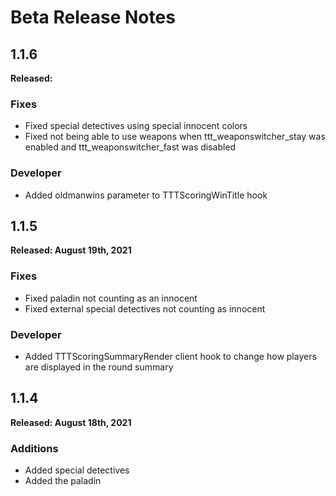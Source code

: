 # Beta Release Notes

## 1.1.6
**Released:**

### Fixes
- Fixed special detectives using special innocent colors
- Fixed not being able to use weapons when ttt_weaponswitcher_stay was enabled and ttt_weaponswitcher_fast was disabled

### Developer
- Added oldmanwins parameter to TTTScoringWinTitle hook

## 1.1.5
**Released: August 19th, 2021**

### Fixes
- Fixed paladin not counting as an innocent
- Fixed external special detectives not counting as innocent

### Developer
- Added TTTScoringSummaryRender client hook to change how players are displayed in the round summary

## 1.1.4
**Released: August 18th, 2021**

### Additions
- Added special detectives
- Added the paladin